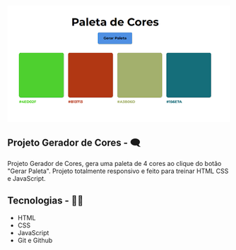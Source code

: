 <p>
  <img src="./github/thumb-gerador.png">
</p>

## Projeto Gerador de Cores - 🗨️
Projeto Gerador de Cores, gera uma paleta de 4 cores ao clique do botão "Gerar Paleta". Projeto totalmente responsivo e feito para treinar HTML CSS e JavaScript.

## Tecnologias - 👨‍💻
- HTML 
- CSS
- JavaScript
- Git e Github